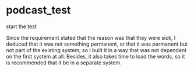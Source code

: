 # podcast_test

start the test 



Since the requirement stated that the reason was that they were sick, I deduced that it was not something permanent,
or that it was permanent but not part of the existing system, so I built it in a way that was not dependent on the first system at all. 
Besides, it also takes time to load the words, so it is recommended that it be in a separate system.
